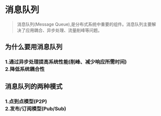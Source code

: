 # 消息队列
> 消息队列(Message Queue),是分布式系统中重要的组件。消息队列主要解决了应用耦合、异步处理、流量削峰等问题。

## 为什么要用消息队列
<h3>
1.通过异步处理提高系统性能(削峰、减少响应所需时间)<br>
2.降低系统耦合性
</h3>

## 消息队列的两种模式
<h3>
1.点到点模型(P2P)<br>
2.发布/订阅模型(Pub/Sub)
</h3>

